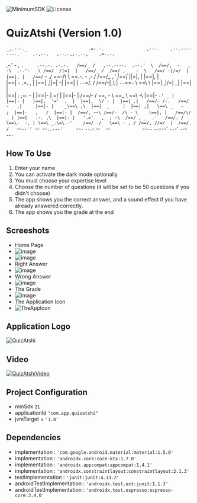 ![MinimumSDK](https://img.shields.io/badge/Android%205.0(Lollipop)%20-green.svg)
![License](https://img.shields.io/badge/License-GPL&ndash;3.0%20-purple.svg)

# QuizAtshi (Version 1.0)


    _,.---._                       .=-.-.                ,---.    ,--.--------.     ,-,--.   ,--.-,,-,--,    .=-.-. 
  ,-.' - ,  `.     .--.-. .-.-.   /==/_ /   ,--,----.  .--.'  \  /==/,  -   , -\  ,-.'-  _\ /==/  /|=|  |   /==/_ / 
 /==/ ,    -  \   /==/ -|/=/  |  |==|, |   /==/` - ./  \==\-/\ \ \==\.-.  - ,-./ /==/_ ,_.' |==|_ ||=|, |  |==|, |  
|==| - .=.  ,  |  |==| ,||=| -|  |==|  |   `--`=/. /   /==/-|_\ | `--`\==\- \    \==\  \    |==| ,|/=| _|  |==|  |  
|==|  : ;=:  - |  |==|- | =/  |  |==|- |    /==/- /    \==\,   - \     \==\_ \    \==\ -\   |==|- `-' _ |  |==|- |  
|==|,  '='  ,  |  |==|,  \/ - |  |==| ,|   /==/- /-.   /==/ -   ,|     |==|- |    _\==\ ,\  |==|  _     |  |==| ,|  
 \==\ _   -    ;  |==|-   ,   /  |==|- |  /==/, `--`\ /==/-  /\ - \    |==|, |   /==/\/ _ | |==|   .-. ,\  |==|- |  
  '.='.  ,  ; -\  /==/ , _  .'   /==/. /  \==\-  -, | \==\ _.\=\.-'    /==/ -/   \==\ - , / /==/, //=/  |  /==/. /  
    `--`--'' `--` `--`..---'     `--`-`    `--`.-.--`  `--`            `--`--`    `--`---'  `--`-' `-`--`  `--`-`   
 



## How To Use
 1. Enter your name
 2. You can activate the dark mode optionally
 3. You must choose your expertise level
 4. Choose the number of questions (it will be set to be 50 questions if you didn't choose)
 5. The app shows you the correct answer, and a sound effect if you have already answered correctly.
 6. The app shows you the grade at the end

## Screeshots
 * Home Page
  * ![image](https://user-images.githubusercontent.com/58489322/167317700-e982b66a-26ea-441e-873f-9957e9bf96ac.png)
  * ![image](https://user-images.githubusercontent.com/58489322/153753586-03abfeea-e0de-45db-95a0-71908d69c57b.png)
 * Right Answer
  * ![image](https://user-images.githubusercontent.com/58489322/153713865-86db4684-1af6-4794-9e22-49da4f6e0922.png)
 * Wrong Answer
  * ![image](https://user-images.githubusercontent.com/58489322/153713884-8b1422d7-d757-4a33-b8ab-a42a3d4722c9.png)
 * The Grade
  * ![image](https://user-images.githubusercontent.com/58489322/153713917-b033a6db-fb31-4801-a8ef-370dddd0c1cc.png)
 * The Application Icon
  * ![TheAppIcon](https://user-images.githubusercontent.com/58489322/153779151-dd2c77c6-1547-46cb-b645-88f383825f9c.png)
 
## Application Logo
![QuizAtshi](https://user-images.githubusercontent.com/58489322/153112394-8c040534-a394-4b48-be35-8ae45a5f59f1.png)

## Video
[![QuizAtshiVideo](https://img.youtube.com/vi/MMDSkvqAMGs/0.jpg)](https://www.youtube.com/watch?v=MMDSkvqAMGs)

## Project Configuration
  * minSdk `21`
  * applicationId `"com.app.quizatshi"`
  * jvmTarget = `'1.8'`
## Dependencies
  * implementation : `'com.google.android.material:material:1.5.0'`
  * implementation : `'androidx.core:core-ktx:1.7.0'`
  * implementation : `'androidx.appcompat:appcompat:1.4.1'`
  * implementation : `'androidx.constraintlayout:constraintlayout:2.1.3'`
  * testImplementation : `'junit:junit:4.13.2'`
  * androidTestImplementation : `'androidx.test.ext:junit:1.1.3'`
  * androidTestImplementation : `'androidx.test.espresso:espresso-core:3.4.0'`
    
